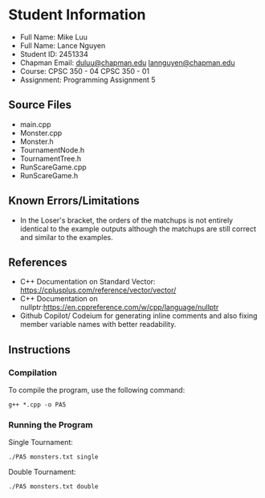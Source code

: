 # Student Information
- Full Name: Mike Luu
- Full Name: Lance Nguyen
- Student ID: 2451334
- Chapman Email: duluu@chapman.edu lannguyen@chapman.edu
- Course: CPSC 350 - 04 CPSC 350 - 01
- Assignment: Programming Assignment 5

## Source Files
- main.cpp
- Monster.cpp
- Monster.h
- TournamentNode.h
- TournamentTree.h
- RunScareGame.cpp
- RunScareGame.h

## Known Errors/Limitations
- In the Loser's bracket, the orders of the matchups is not entirely identical to the example outputs although the matchups are still correct and similar to the examples.

## References
- C++ Documentation on Standard Vector: https://cplusplus.com/reference/vector/vector/
- C++ Documentation on nullptr:https://en.cppreference.com/w/cpp/language/nullptr
- Github Copilot/ Codeium for generating inline comments and also fixing member variable names with better readability.

## Instructions
### Compilation
To compile the program, use the following command:
```
g++ *.cpp -o PA5
```

### Running the Program
Single Tournament:
```
./PA5 monsters.txt single
```

Double Tournament:
```
./PA5 monsters.txt double
```

